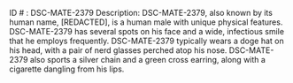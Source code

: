 ID # : DSC-MATE-2379
Description: DSC-MATE-2379, also known by its human name, [REDACTED], is a human male with unique physical features. DSC-MATE-2379 has several spots on his face and a wide, infectious smile that he employs frequently. DSC-MATE-2379 typically wears a doge hat on his head, with a pair of nerd glasses perched atop his nose. DSC-MATE-2379 also sports a silver chain and a green cross earring, along with a cigarette dangling from his lips.